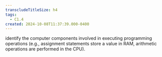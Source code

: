 ```yaml
---
transcludeTitleSize: h4
tags:
  - C1.4
created: 2024-10-08T11:37:39.000-0400
---
```

identify the computer components involved in executing programming operations (e.g., assignment statements store a value in RAM, arithmetic operations are performed in the CPU).